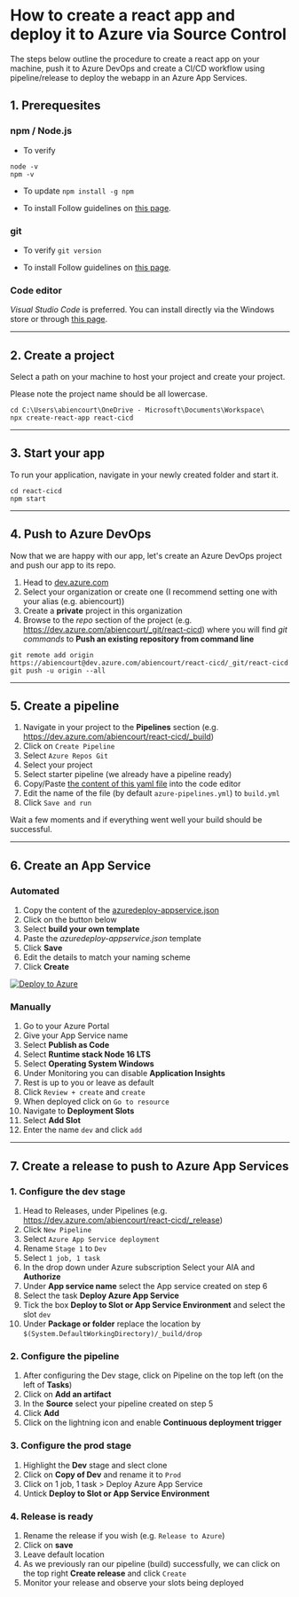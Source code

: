 # How to create a react app and deploy it to Azure via Source Control

The steps below outline the procedure to create a react app on your machine, push it to Azure DevOps and create a CI/CD workflow using pipeline/release to deploy the webapp in an Azure App Services.

## 1. Prerequesites

### npm / Node.js

- To verify
```
node -v
npm -v
```

- To update
`npm install -g npm`

- To install
Follow guidelines on [this page](https://docs.npmjs.com/downloading-and-installing-node-js-and-npm).

### git

- To verify
`git version`

- To install
Follow guidelines on [this page](https://github.com/git-guides/install-git#install-git-on-windows).

### Code editor

*Visual Studio Code* is preferred. You can install directly via the Windows store or through [this page](https://code.visualstudio.com/Download).

---

## 2. Create a project

Select a path on your machine to host your project and create your project.

Please note the project name should be all lowercase.

```
cd C:\Users\abiencourt\OneDrive - Microsoft\Documents\Workspace\
npx create-react-app react-cicd
```

---

## 3. Start your app

To run your application, navigate in your newly created folder and start it.

```
cd react-cicd
npm start
```

---

## 4. Push to Azure DevOps

Now that we are happy with our app, let's create an Azure DevOps project and push our app to its repo.

1. Head to [dev.azure.com](https://dev.azure.com/)
2. Select your organization or create one (I recommend setting one with your alias (e.g. abiencourt))
3. Create a **private** project in this organization
4. Browse to the *repo* section of the project (e.g. https://dev.azure.com/abiencourt/_git/react-cicd) where you will find *git commands* to **Push an existing repository from command line**
```
git remote add origin https://abiencourt@dev.azure.com/abiencourt/react-cicd/_git/react-cicd
git push -u origin --all
```

---

## 5. Create a pipeline

1. Navigate in your project to the **Pipelines** section (e.g. https://dev.azure.com/abiencourt/react-cicd/_build)
2. Click on `Create Pipeline`
3. Select `Azure Repos Git`
4. Select your project
5. Select starter pipeline (we already have a pipeline ready)
6. Copy/Paste [the content of this yaml file](./build.yml) into the code editor
7. Edit the name of the file (by default `azure-pipelines.yml`) to `build.yml`
7. Click `Save and run`

Wait a few moments and if everything went well your build should be successful.

---

## 6. Create an App Service

### Automated

1. Copy the content of the [azuredeploy-appservice.json](./azuredeploy-appservice.json)
2. Click on the button below
3. Select **build your own template**
4. Paste the *azuredeploy-appservice.json* template
5. Click **Save**
6. Edit the details to match your naming scheme
7. Click **Create**


[![Deploy to Azure](https://aka.ms/deploytoazurebutton)](https://ms.portal.azure.com/#create/Microsoft.Template)


### Manually

1. Go to your Azure Portal
2. Give your App Service name
3. Select **Publish as Code**
4. Select **Runtime stack Node 16 LTS**
5. Select **Operating System Windows**
6. Under Monitoring you can disable **Application Insights**
7. Rest is up to you or leave as default
8. Click `Review + create` and `create`
9. When deployed click on `Go to resource`
10. Navigate to **Deployment Slots**
11. Select **Add Slot**
12. Enter the name `dev` and click `add`

---

## 7. Create a release to push to Azure App Services

### 1. Configure the dev stage

1. Head to Releases, under Pipelines (e.g. https://dev.azure.com/abiencourt/react-cicd/_release)
2. Click `New Pipeline`
3. Select `Azure App Service deployment`
4. Rename `Stage 1` to `Dev`
5. Select `1 job, 1 task`
6. In the drop down under Azure subscription Select your AIA and **Authorize**
7. Under **App service name** select the App service created on step 6
8. Select the task **Deploy Azure App Service**
9. Tick the box **Deploy to Slot or App Service Environment** and select the slot `dev`
10. Under **Package or folder** replace the location by `$(System.DefaultWorkingDirectory)/_build/drop`

### 2. Configure the pipeline

1. After configuring the Dev stage, click on Pipeline on the top left (on the left of **Tasks**)
2. Click on **Add an artifact**
3. In the **Source** select your pipeline created on step 5
4. Click **Add**
5. Click on the lightning icon and enable **Continuous deployment trigger**

### 3. Configure the prod stage

1. Highlight the **Dev** stage and slect clone
2. Click on **Copy of Dev** and rename it to `Prod`
3. Click on 1 job, 1 task > Deploy Azure App Service
4. Untick **Deploy to Slot or App Service Environment**

### 4. Release is ready

1. Rename the release if you wish (e.g. `Release to Azure`)
2. Click on **save**
3. Leave default location
4. As we previously ran our pipeline (build) successfully, we can click on the top right **Create release** and click `Create`
5. Monitor your release and observe your slots being deployed